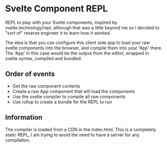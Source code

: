 Svelte Component REPL
=====================

REPL to play with your Svelte components, inspired by svelte.technology/repl, although that was
a little beyond me so I decided to "sort of" reverse engineer it to learn how it worked.

The idea is that you can configure this client side app to load your raw svelte components
into the browser, and compile them into your 'App' there. The 'App' in this case would be the
output from the editor, wrapped in svelte syntax, compiled and bundled.

## Order of events

- Get the raw component contents
- Create a raw App component that will load the components
- Use the svelte compiler to compile all raw components
- Use rollup to create a bundle for the REPL to run

## Information

The compiler is loaded from a CDN in the index.html. This is a completely
static REPL, I am trying to avoid the need to have a server for any compilation.
